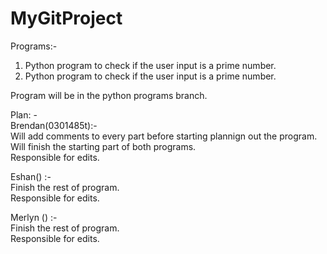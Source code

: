 # MyGitProject

Programs:- 
1. Python program to check if the user input is a prime number.
2. Python program to check if the user input is a prime number.

Program will be in the python programs branch.

Plan: - <br>
Brendan(0301485t):- <br>
Will add comments to every part before starting plannign out the program. <br>
Will finish the starting part of both programs. <br>
Responsible for edits. <br>

Eshan() :- <br>
Finish the rest of program. <br>
Responsible for edits. <br>

Merlyn () :- <br>
Finish the rest of program. <br>
Responsible for edits. <br>

